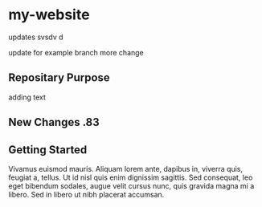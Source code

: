 # my-website

updates  svsdv d

update for example branch
more change

## Repositary Purpose
adding text

## New Changes .83

## Getting Started

Vivamus euismod mauris. Aliquam lorem ante, dapibus in, viverra quis, feugiat a, tellus. Ut id nisl quis enim dignissim sagittis. Sed consequat, leo eget bibendum sodales, augue velit cursus nunc, quis gravida magna mi a libero. Sed in libero ut nibh placerat accumsan.
